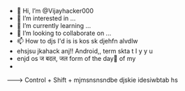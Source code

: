 - 👋 Hi, I’m @Vijayhacker000
- 👀 I’m interested in ...
- 🌱 I’m currently learning ...
- 💞️ I’m looking to collaborate on ...
- 📫 How to djs I'd is is kos sk djehfn alvdlw
- ehsjsu jkahack anj!! Android,, term skta t I y y u
- enjd os ज बदल, जल form of the day🥰 of my
- 
--->
Control + Shift + mjmsnsnsndbe
djskie idesiwbtab hs
